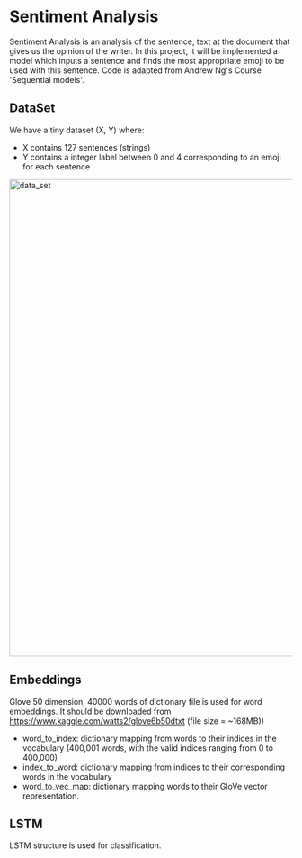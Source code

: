 # Sentiment Analysis

Sentiment Analysis is an analysis of the sentence, text at the document that gives us the opinion of the writer. In this project, it will be implemented a model which inputs a sentence and finds the most appropriate emoji to be used with this sentence. Code is adapted from Andrew Ng's Course 'Sequential models'.

## DataSet
We have a tiny dataset (X, Y) where:

* X contains 127 sentences (strings)
* Y contains a integer label between 0 and 4 corresponding to an emoji for each sentence

<img width="847" alt="data_set" src="https://user-images.githubusercontent.com/10358317/43802586-eac883e6-9a9e-11e8-8f13-6471cc16a3d8.png">

## Embeddings

Glove 50 dimension, 40000 words of dictionary file is used for word embeddings. It should be downloaded from  https://www.kaggle.com/watts2/glove6b50dtxt (file size = ~168MB))

* word_to_index: dictionary mapping from words to their indices in the vocabulary (400,001 words, with the valid indices ranging from 0 to 400,000)
* index_to_word: dictionary mapping from indices to their corresponding words in the vocabulary
* word_to_vec_map: dictionary mapping words to their GloVe vector representation.

## LSTM

LSTM structure is used for classification.

